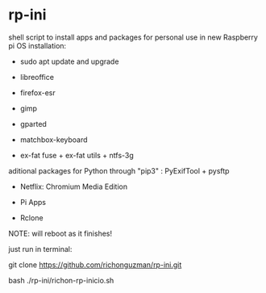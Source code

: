 # rp-ini
shell script to install apps and packages for personal use in new Raspberry pi OS installation: 

- sudo apt update and upgrade


- libreoffice


- firefox-esr


- gimp


- gparted


- matchbox-keyboard


- ex-fat fuse + ex-fat utils + ntfs-3g

aditional packages for Python through "pip3" : PyExifTool + pysftp

- Netflix: Chromium Media Edition

- Pi Apps

- Rclone

NOTE: will reboot as it finishes!


just run in terminal:

git clone https://github.com/richonguzman/rp-ini.git

bash ./rp-ini/richon-rp-inicio.sh
